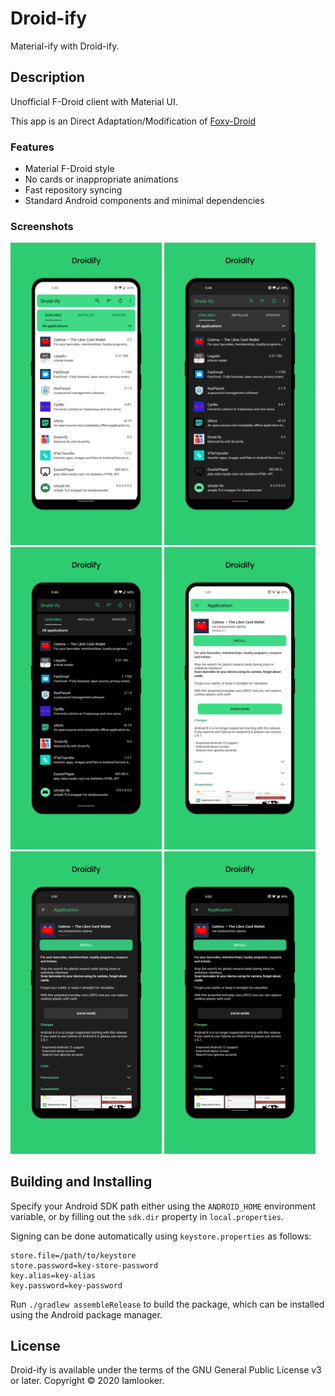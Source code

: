 # Droid-ify

Material-ify with Droid-ify.

## Description

Unofficial F-Droid client with Material UI.

This app is an Direct Adaptation/Modification of [Foxy-Droid](https://github.com/kitsunyan/foxy-droid/)

### Features

* Material F-Droid style
* No cards or inappropriate animations
* Fast repository syncing
* Standard Android components and minimal dependencies
    
### Screenshots

<img src="metadata/en-US/images/screenshots/home-light.png" width="48%" />
<img src="metadata/en-US/images/screenshots/home-dark.png" width="48%" />
<img src="metadata/en-US/images/screenshots/home-amoled.png" width="48%" />
<img src="metadata/en-US/images/screenshots/app-light.png" width="48%" />
<img src="metadata/en-US/images/screenshots/app-dark.png" width="48%" />
<img src="metadata/en-US/images/screenshots/app-amoled.png" width="48%" />

## Building and Installing

Specify your Android SDK path either using the `ANDROID_HOME` environment variable, or by filling out the `sdk.dir`
property in `local.properties`.

Signing can be done automatically using `keystore.properties` as follows:

```properties
store.file=/path/to/keystore
store.password=key-store-password
key.alias=key-alias
key.password=key-password
```

Run `./gradlew assembleRelease` to build the package, which can be installed using the Android package manager.

## License

Droid-ify is available under the terms of the GNU General Public License v3 or later. Copyright © 2020 Iamlooker.
